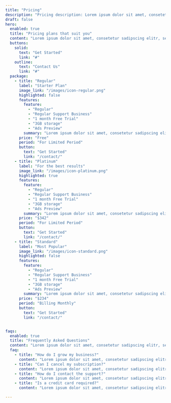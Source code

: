 ```yaml
---
title: "Pricing"
description: "Pricing description: Lorem ipsum dolor sit amet, consetetur sadipscing elitr, sed diam nonumy."
draft: false
hero:
  enabled: true
  title: "Pricing plans that suit you"
  content: "Lorem ipsum dolor sit amet, consetetur sadipscing elitr, sed diam nonumy eirmod tempor."
  buttons:
    solid:
      text: "Get Started"
      link: "#"
    outline:
      text: "Contact Us"
      link: "#"
  package:
    - title: "Regular"
      label: "Starter Plan"
      image_link: "/images/icon-regular.png"
      highlighted: false
      features:
        feature:
          - "Regular"
          - "Regular Support Business"
          - "1 month Free Trial"
          - "3GB storage"
          - "Ads Preview"
        summary: "Lorem ipsum dolor sit amet, consetetur sadipscing elitr."
      price: "Free"
      period: "For Limited Period"
      button:
        text: "Get Started"
        link: "/contact/"
    - title: "Platinum"
      label: "For the best results"
      image_link: "/images/icon-platinum.png"
      highlighted: true
      features:
        feature:
          - "Regular"
          - "Regular Support Business"
          - "1 month Free Trial"
          - "3GB storage"
          - "Ads Preview"
        summary: "Lorem ipsum dolor sit amet, consetetur sadipscing elitr."
      price: "$342"
      period: "For Limited Period"
      button:
        text: "Get Started"
        link: "/contact/"
    - title: "Standard"
      label: "Most Popular"
      image_link: "/images/icon-standard.png"
      highlighted: false
      features:
        feature:
          - "Regular"
          - "Regular Support Business"
          - "1 month Free Trial"
          - "3GB storage"
          - "Ads Preview"
        summary: "Lorem ipsum dolor sit amet, consetetur sadipscing elitr."
      price: "$234"
      period: "Billing Monthly"
      button:
        text: "Get Started"
        link: "/contact/"


faqs:
  enabled: true
  title: "Frequently Asked Questions"
  content: "Lorem ipsum dolor sit amet, consetetur sadipscing elitr, sed diam nonumy eirmod tempor invidunt."
  faq:
    - title: "How do I grow my business?"
      content: "Lorem ipsum dolor sit amet, consetetur sadipscing elitr, sed diam nonumy eirmod tempor invidunt ut labore et dolore magna aliquyam erat, sed diam voluptua."
    - title: "Can I cancel my subscription?"
      content: "Lorem ipsum dolor sit amet, consetetur sadipscing elitr, sed diam nonumy eirmod tempor invidunt ut labore et dolore magna aliquyam erat, sed diam voluptua."
    - title: "How do I contact the support?"
      content: "Lorem ipsum dolor sit amet, consetetur sadipscing elitr, sed diam nonumy eirmod tempor invidunt ut labore et dolore magna aliquyam erat, sed diam voluptua."
    - title: "Is a credit card required?"
      content: "Lorem ipsum dolor sit amet, consetetur sadipscing elitr, sed diam nonumy eirmod tempor invidunt ut labore et dolore magna aliquyam erat, sed diam voluptua."

---
```

